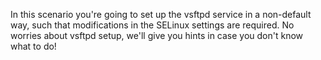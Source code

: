 In this scenario you're going to set up the vsftpd service in a non-default way, such that modifications in the SELinux settings are required. No worries about vsftpd setup, we'll give you hints in case you don't know what to do!
